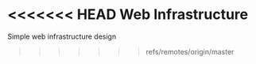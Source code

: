 <<<<<<< HEAD
Web Infrastructure
=======
Simple web infrastructure design
>>>>>>> refs/remotes/origin/master

